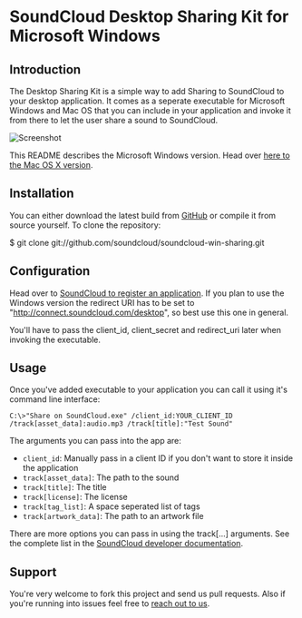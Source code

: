 # SoundCloud Desktop Sharing Kit for Microsoft Windows
## Introduction

The Desktop Sharing Kit is a simple way to add Sharing to SoundCloud to your desktop application.
It comes as a seperate executable for Microsoft Windows and Mac OS that you can include in your application and invoke it from there to let the user share a sound to SoundCloud.

![Screenshot](http://dl.dropbox.com/u/12477597/Permanent/DesktopSharing/win-sharing.png)

This README describes the Microsoft Windows version. Head over [here to the Mac OS X version](https://github.com/soundcloud/soundcloud-mac-sharing).

## Installation

You can either download the latest build from [GitHub](https://github.com/soundcloud/soundcloud-win-sharing/downloads)
or compile it from source yourself. To clone the repository:

$ git clone git://github.com/soundcloud/soundcloud-win-sharing.git

## Configuration

Head over to [SoundCloud to register an application](http://soundcloud.com/you/apps). If you plan to use the Windows version the redirect URI has to be set to
"http://connect.soundcloud.com/desktop", so best use this one in general.


You'll have to pass the client_id, client_secret and redirect_uri later when invoking the executable.

## Usage

Once you've added executable to your application you can call it using it's command line interface:

    C:\>"Share on SoundCloud.exe" /client_id:YOUR_CLIENT_ID /track[asset_data]:audio.mp3 /track[title]:"Test Sound"

The arguments you can pass into the app are:

* ``client_id``: Manually pass in a client ID if you don't want to store it inside the application
* ``track[asset_data]``: The path to the sound
* ``track[title]``: The title
* ``track[license]``: The license
* ``track[tag_list]``: A space seperated list of tags
* ``track[artwork_data]``: The path to an artwork file

There are more options you can pass in using the track[...] arguments. See the complete list in the [SoundCloud developer documentation](http://developers.soundcloud.com/docs/api/tracks).

## Support

You're very welcome to fork this project and send us pull requests. Also if you're running into issues feel free to [reach out to us](http://developers.soundcloud.com/support).
